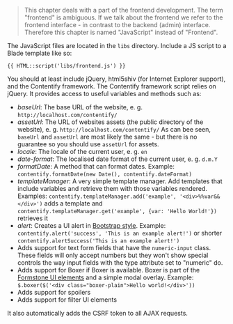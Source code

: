 > This chapter deals with a part of the frontend development. The term "frontend" is ambiguous. If we talk about the frontend we refer to the frontend interface - in contrast to the backend (admin) interface. Therefore this chapter is named "JavaScript" instead of "Frontend".

The JavaScript files are located in the `libs` directory. Include a JS script to a Blade template like so:

    {{ HTML::script('libs/frontend.js') }}

You should at least include jQuery, html5shiv (for Internet Explorer support), and the Contentify framework. The Contentify framework script relies on jQuery. It provides access to useful variables and methods such as:

* *baseUrl*: The base URL of the website, e. g. `http://localhost.com/contentify/`
* *assetUrl*: The URL of websites assets (the public directory of the website), e. g. `http://localhost.com/contentify/` As can bee seen, `baseUrl` and `assetUrl` are most likely the same - but there is no guarantee so you should use `assetUrl` for assets.
* *locale*: The locale of the current user, e. g. `en`
* *date-format*: The localised date format of the current user, e. g. `d.m.Y`
* *formatDate*: A method that can format dates. Example: `contentify.formatDate(new Date(), contentify.dateFormat)`
* *templateManager*: A very simple template manager. Add templates that include variables and retrieve them with those variables rendered. Examples: `contentify.templateManager.add('example', '<div>%%var&&</div>')` adds a template and `contentify.templateManager.get('example', {var: 'Hello World!'})` retrieves it
* *alert*: Creates a UI alert in [Bootstrap style](http://getbootstrap.com/components/#alerts). Example: `contentify.alert('success', 'This is an example alert!')` or shorter `contentify.alertSuccess('This is an example alert!')`
* Adds support for text form fields that have the `numeric-input` class. These fields will only accept numbers but they won't show special controls the way input fields with the type attribute set to "numeric" do.
* Adds support for Boxer if Boxer is available. Boxer is part of the [Formstone UI elements](http://formstone.it) and a simple modal overlay. Example: `$.boxer($('<div class="boxer-plain">Hello world!</div>'))`
* Adds support for spoilers
* Adds support for filter UI elements


It also automatically adds the CSRF token to all AJAX requests.